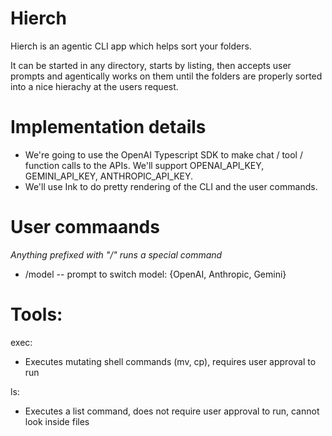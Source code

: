 # Hierch
Hierch is an agentic CLI app which helps sort your folders.

It can be started in any directory, starts by listing, then accepts user prompts and agentically works on them until the folders are properly sorted into a nice hierachy at the users request.

# Implementation details
- We're going to use the OpenAI Typescript SDK to make chat / tool / function calls to the APIs. We'll support OPENAI_API_KEY, GEMINI_API_KEY, ANTHROPIC_API_KEY.
- We'll use Ink to do pretty rendering of the CLI and the user commands.

# User commaands
*Anything prefixed with "/" runs a special command*
- /model -- prompt to switch model: {OpenAI, Anthropic, Gemini}

# Tools:
exec: 
- Executes mutating shell commands (mv, cp), requires user approval to run

ls:
- Executes a list command, does not require user approval to run, cannot look inside files



